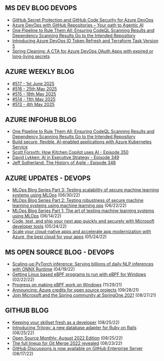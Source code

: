 ## MS DEV BLOG DEVOPS 

<!-- DEVBLOGDEVOPS:START -->
- [GitHub Secret Protection and GitHub Code Security for Azure DevOps](https://devblogs.microsoft.com/devops/github-secret-protection-and-github-code-security-for-azure-devops/)
- [Azure DevOps with GitHub Repositories – Your path to Agentic AI](https://devblogs.microsoft.com/devops/azure-devops-with-github-repositories-your-path-to-agentic-ai/)
- [One Pipeline to Rule Them All: Ensuring CodeQL Scanning Results and Dependency Scanning Results Go to the Intended Repository](https://devblogs.microsoft.com/devops/one-pipeline-to-rule-them-all-codeql-dependency-scanning/)
- [Introducing Azure DevOps ID Token Refresh and Terraform Task Version 5](https://devblogs.microsoft.com/devops/introducing-azure-devops-id-token-refresh-and-terraform-task-version-5/)
- [Spring Cleaning: A CTA for Azure DevOps OAuth Apps with expired or long-living secrets](https://devblogs.microsoft.com/devops/spring-cleaning-cta-for-azure-devops-oauth-apps-with-expired-or-long-living-secrets/)
<!-- DEVBLOGDEVOPS:END -->


## AZURE WEEKLY BLOG

<!-- AZUREWEEKLY:START -->
- [#517 - 1st June 2025](https://azureweekly.info/issue-517.html)
- [#516 - 25th May 2025](https://azureweekly.info/issue-516.html)
- [#515 - 18th May 2025](https://azureweekly.info/issue-515.html)
- [#514 - 11th May 2025](https://azureweekly.info/issue-514.html)
- [#513 - 4th May 2025](https://azureweekly.info/issue-513.html)
<!-- AZUREWEEKLY:END -->

## AZURE INFOHUB BLOG 

<!-- AZUREINFOHUB:START -->
- [One Pipeline to Rule Them All: Ensuring CodeQL Scanning Results and Dependency Scanning Results Go to the Intended Repository](https://devblogs.microsoft.com/devops/one-pipeline-to-rule-them-all-codeql-dependency-scanning/)
- [Build secure, flexible, AI-enabled applications with Azure Kubernetes Service](https://techcommunity.microsoft.com/t5/apps-on-azure-blog/build-secure-flexible-ai-enabled-applications-with-azure/ba-p/4415227)
- [Scott Forsyth: How Kitchen Copilot uses AI - Episode 350](http://feed.azuredevops.show/scott-forsyth-how-kitchen-copilot-uses-ai-episode-350)
- [David Lykken: AI in Executive Strategy - Episode 349](http://feed.azuredevops.show/david-lykken-ai-in-executive-strategy-episode-349)
- [Jeff Sutherland: The History of Agile - Episode 348](http://feed.azuredevops.show/jeff-sutherland-the-history-of-agile-episode-348)
<!-- AZUREINFOHUB:END -->


## AZURE UPDATES - DEVOPS 

<!-- AZUREUPDATES:START -->

 - [MLOps Blog Series Part 3: Testing scalability of secure machine learning systems using MLOps](https://azure.microsoft.com/blog/mlops-blog-series-part-3-testing-scalability-of-secure-machine-learning-systems-using-mlops/) (06/30/22)
 - [MLOps Blog Series Part 2: Testing robustness of secure machine learning systems using machine learning ops](https://azure.microsoft.com/blog/mlops-blog-series-part-2-testing-robustness-of-secure-machine-learning-systems-using-machine-learning-ops/) (06/22/22)
 - [MLOps Blog Series Part 1: The art of testing machine learning systems using MLOps](https://azure.microsoft.com/blog/mlops-blog-series-part-1-the-art-of-testing-machine-learning-systems-using-mlops/) (06/14/22)
 - [Code, test, and ship your next app quickly and securely with Microsoft developer tools](https://azure.microsoft.com/blog/code-test-and-ship-your-next-app-quickly-and-securely-with-microsoft-developer-tools/) (05/24/22)
 - [Scale your cloud-native apps and accelerate app modernization with Azure, the best cloud for your apps](https://azure.microsoft.com/blog/scale-your-cloudnative-apps-and-accelerate-app-modernization-with-azure-the-best-cloud-for-your-apps/) (05/24/22)
<!-- AZUREUPDATES:END -->


## MS OPEN SOURCE BLOG - DEVOPS 

<!-- MSOPENSOURCEBLOG:START -->

 - [Scaling-up PyTorch inference: Serving billions of daily NLP inferences with ONNX Runtime](https://cloudblogs.microsoft.com/opensource/2022/04/19/scaling-up-pytorch-inference-serving-billions-of-daily-nlp-inferences-with-onnx-runtime/) (04/19/22)
 - [Getting Linux based eBPF programs to run with eBPF for Windows](https://cloudblogs.microsoft.com/opensource/2022/02/22/getting-linux-based-ebpf-programs-to-run-with-ebpf-for-windows/) (02/22/22)
 - [Progress on making eBPF work on Windows](https://cloudblogs.microsoft.com/opensource/2021/11/29/progress-on-making-ebpf-work-on-windows/) (11/29/21)
 - [Announcing: Azure credits for open source projects](https://cloudblogs.microsoft.com/opensource/2021/09/28/announcing-azure-credits-for-open-source-projects/) (09/28/21)
 - [Join Microsoft and the Spring community at SpringOne 2021](https://cloudblogs.microsoft.com/opensource/2021/08/27/join-microsoft-and-the-spring-community-at-springone-2021/) (08/27/21)
<!-- MSOPENSOURCEBLOG:END -->


## GITHUB BLOG


<!-- GITHUB:START -->

 - [Keeping your skillset fresh as a developer](https://github.blog/2022-08-25-keeping-your-skillset-fresh-as-a-developer/) (08/25/22)
 - [Introducing Trilogy: a new database adapter for Ruby on Rails](https://github.blog/2022-08-25-introducing-trilogy-a-new-database-adapter-for-ruby-on-rails/) (08/25/22)
 - [Open Source Monthly: August 2022 Edition](https://github.blog/2022-08-25-open-source-monthly-august-2022-edition/) (08/25/22)
 - [The full lineup for Git Merge 2022 revealed](https://github.blog/2022-08-23-the-full-lineup-for-git-merge-2022-revealed/) (08/23/22)
 - [GitHub Discussions is now available on GitHub Enterprise Server](https://github.blog/2022-08-17-github-discussions-is-now-available-on-github-enterprise-server/) (08/17/22)
<!-- GITHUB:END -->
